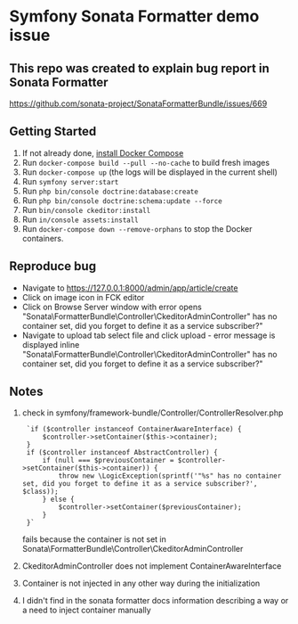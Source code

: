 # Symfony Sonata Formatter demo issue
## This repo was created to explain bug report in Sonata Formatter
https://github.com/sonata-project/SonataFormatterBundle/issues/669
## Getting Started

1. If not already done, [install Docker Compose](https://docs.docker.com/compose/install/)
2. Run `docker-compose build --pull --no-cache` to build fresh images
3. Run `docker-compose up` (the logs will be displayed in the current shell)
4. Run `symfony server:start`
5. Run `php bin/console doctrine:database:create`
6. Run `php bin/console doctrine:schema:update --force`
7. Run `bin/console ckeditor:install`
8. Run `in/console assets:install`
9. Run `docker-compose down --remove-orphans` to stop the Docker containers.

## Reproduce bug

* Navigate to https://127.0.0.1:8000/admin/app/article/create
* Click on image icon in FCK editor
* Click on Browse Server window with error opens "Sonata\FormatterBundle\Controller\CkeditorAdminController" has no container set, did you forget to define it as a service subscriber?"
* Navigate to upload tab select file and click upload - error message is displayed inline "Sonata\FormatterBundle\Controller\CkeditorAdminController" has no container set, did you forget to define it as a service subscriber?"


## Notes

1. check in symfony/framework-bundle/Controller/ControllerResolver.php

        `if ($controller instanceof ContainerAwareInterface) {
            $controller->setContainer($this->container);
        }
        if ($controller instanceof AbstractController) {
            if (null === $previousContainer = $controller->setContainer($this->container)) {
                throw new \LogicException(sprintf('"%s" has no container set, did you forget to define it as a service subscriber?', $class));
            } else {
                $controller->setContainer($previousContainer);
            }
        }`

    fails because the container is not set in Sonata\FormatterBundle\Controller\CkeditorAdminController 
2. CkeditorAdminController does not implement ContainerAwareInterface 
3. Container is not injected in any other way during the initialization
4. I didn't find in the sonata formatter docs information describing a way or a need to inject container manually
